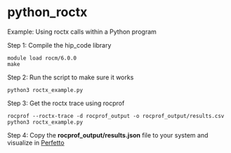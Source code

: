 # python_roctx

Example: Using roctx calls within a Python program


Step 1: Compile the hip_code library
```
module load rocm/6.0.0
make
```

Step 2: Run the script to make sure it works
```
python3 roctx_example.py
```

Step 3: Get the roctx trace using rocprof
```
rocprof --roctx-trace -d rocprof_output -o rocprof_output/results.csv python3 roctx_example.py
```

Step 4: Copy the **rocprof_output/results.json** file to your system and visualize in [Perfetto](https://ui.perfetto.dev/)